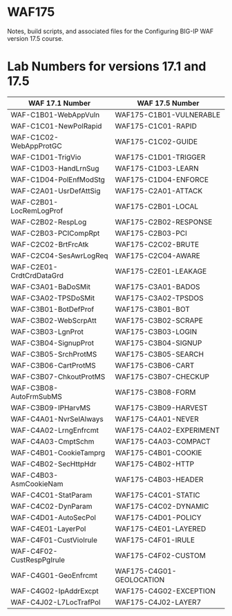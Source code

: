 # WAF175
Notes, build scripts, and associated files for the Configuring BIG-IP WAF version 17.5 course.

# Lab Numbers for versions 17.1 and 17.5

|WAF 17.1 Number          |WAF 17.5 Number         |
|-------------------------|------------------------|
|WAF-C1B01-WebAppVuln     |WAF175-C1B01-VULNERABLE |
|WAF-C1C01-NewPolRapid    |WAF175-C1C01-RAPID      |
|WAF-C1C02-WebAppProtGC   |WAF175-C1C02-GUIDE      |
|WAF-C1D01-TrigVio        |WAF175-C1D01-TRIGGER    |
|WAF-C1D03-HandLrnSug     |WAF175-C1D03-LEARN      |
|WAF-C1D04-PolEnfModStg   |WAF175-C1D04-ENFORCE    |
|WAF-C2A01-UsrDefAttSig   |WAF175-C2A01-ATTACK     |
|WAF-C2B01-LocRemLogProf  |WAF175-C2B01-LOCAL      |
|WAF-C2B02-RespLog        |WAF175-C2B02-RESPONSE   |
|WAF-C2B03-PCICompRpt     |WAF175-C2B03-PCI        |
|WAF-C2C02-BrtFrcAtk      |WAF175-C2C02-BRUTE      |
|WAF-C2C04-SesAwrLogReq   |WAF175-C2C04-AWARE      |
|WAF-C2E01-CrdtCrdDataGrd |WAF175-C2E01-LEAKAGE    |
|WAF-C3A01-BaDoSMit       |WAF175-C3A01-BADOS      |
|WAF-C3A02-TPSDoSMit      |WAF175-C3A02-TPSDOS     |
|WAF-C3B01-BotDefProf     |WAF175-C3B01-BOT        |
|WAF-C3B02-WebScrpAtt     |WAF175-C3B02-SCRAPE     |
|WAF-C3B03-LgnProt        |WAF175-C3B03-LOGIN      |
|WAF-C3B04-SignupProt     |WAF175-C3B04-SIGNUP     |
|WAF-C3B05-SrchProtMS     |WAF175-C3B05-SEARCH     |
|WAF-C3B06-CartProtMS     |WAF175-C3B06-CART       |
|WAF-C3B07-ChkoutProtMS   |WAF175-C3B07-CHECKUP    |
|WAF-C3B08-AutoFrmSubMS   |WAF175-C3B08-FORM       |
|WAF-C3B09-IPHarvMS       |WAF175-C3B09-HARVEST    |
|WAF-C4A01-NvrSelAlways   |WAF175-C4A01-NEVER      |
|WAF-C4A02-LrngEnfrcmt    |WAF175-C4A02-EXPERIMENT |
|WAF-C4A03-CmptSchm       |WAF175-C4A03-COMPACT    |
|WAF-C4B01-CookieTamprg   |WAF175-C4B01-COOKIE     |
|WAF-C4B02-SecHttpHdr     |WAF175-C4B02-HTTP       |
|WAF-C4B03-AsmCookieNam   |WAF175-C4B03-HEADER     |
|WAF-C4C01-StatParam      |WAF175-C4C01-STATIC     |
|WAF-C4C02-DynParam       |WAF175-C4C02-DYNAMIC    |
|WAF-C4D01-AutoSecPol     |WAF175-C4D01-POLICY     |
|WAF-C4E01-LayerPol       |WAF175-C4E01-LAYERED    |
|WAF-C4F01-CustVioIrule   |WAF175-C4F01-IRULE      |
|WAF-C4F02-CustRespPgIrule|WAF175-C4F02-CUSTOM     |
|WAF-C4G01-GeoEnfrcmt     |WAF175-C4G01-GEOLOCATION|
|WAF-C4G02-IpAddrExcpt    |WAF175-C4G02-EXCEPTION  |
|WAF-C4J02-L7LocTrafPol   |WAF175-C4J02-LAYER7     |
